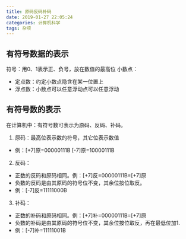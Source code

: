 ```yaml
---
title: 原码反码补码
date: 2019-01-27 22:05:24
categories: 计算机科学
tags: 杂项
---
```


## 有符号数据的表示
符号：用0、1表示正、负号，放在数值的最高位
小数点：
- 定点数：约定小数点隐含在某一位置上
- 浮点数：小数点可以任意浮动点可以任意浮动

<!--more-->

## 有符号数的表示
在计算机中：有符号数可表示为原码、反码、补码。
1. 原码：最高位表示数的符号，其它位表示数值
- 例：[+7]原=00000111B [-7]原=10000111B
2. 反码：
- 正数的反码和原码相同。例：[+7]反=00000111B=[+7]原
- 负数的反码是由其原码的符号位不变，其余位按位取反。
- 例：[-7]反=11111000B
3. 补码：
- 正数的补码和原码相同。例：[+7]补=00000111B=[+7]原
- 负数的补码是由其原码的符号位不变，其余位按位取反，再在最低位加1.
- 例：[-7]补=11111001B
